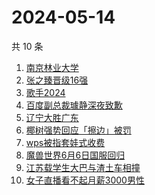 # 2024-05-14

共 10 条

<!-- BEGIN -->
<!-- 最后更新时间 Tue May 14 2024 00:11:08 GMT+0800 (China Standard Time) -->

1. [南京林业大学](https://www.zhihu.com/search?q=南京林业大学)
1. [张之臻晋级16强](https://www.zhihu.com/search?q=张之臻晋级16强)
1. [歌手2024](https://www.zhihu.com/search?q=歌手2024)
1. [百度副总裁璩静深夜致歉](https://www.zhihu.com/search?q=百度副总裁璩静深夜致歉)
1. [辽宁大胜广东](https://www.zhihu.com/search?q=辽宁大胜广东)
1. [椰树强势回应「擦边」被罚](https://www.zhihu.com/search?q=椰树强势回应「擦边」被罚)
1. [wps被指套娃式收费](https://www.zhihu.com/search?q=wps被指套娃式收费)
1. [魔兽世界6月6日国服回归](https://www.zhihu.com/search?q=魔兽世界6月6日国服回归)
1. [江苏载学生大巴与渣土车相撞](https://www.zhihu.com/search?q=江苏载学生大巴与渣土车相撞)
1. [女子直播看不起月薪3000男性](https://www.zhihu.com/search?q=女子直播看不起月薪3000男性)

<!-- END -->
